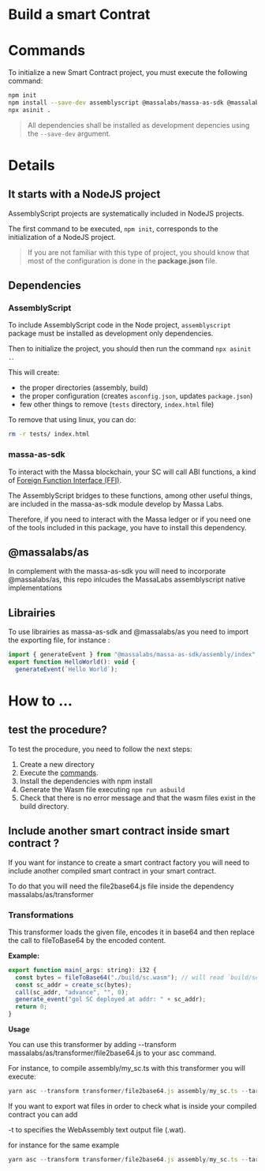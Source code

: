 # Build a smart Contrat

# Commands

To initialize a new Smart Contract project, you must execute the following command:

```bash
npm init
npm install --save-dev assemblyscript @massalabs/massa-as-sdk @massalabs/as https://gitpkg.now.sh/massalabs/as/transformer?591c682ad20b1e6ad82490d705397fe4163365e7
npx asinit .
```

> All dependencies shall be installed as development depencies using the `--save-dev` argument.

# Details

## It starts with a NodeJS project

AssemblyScript projects are systematically included in NodeJS projects.

The first command to be executed, `npm init`, corresponds to the initialization of a NodeJS project.

> If you are not familiar with this type of project, you should know that most of the configuration is done in the **package.json** file.

## Dependencies

### AssemblyScript

To include AssemblyScript code in the Node project, `assemblyscript` package must be installed as development only dependencies.

Then to initialize the project, you should then run the command `npx asinit .`.

This will create:

- the proper directories (assembly, build)
- the proper configuration (creates `asconfig.json`, updates `package.json`)
- few other things to remove (`tests` directory, `index.html` file)

To remove that using linux, you can do:

```bash
rm -r tests/ index.html
```

### massa-as-sdk

To interact with the Massa blockchain, your SC will call ABI functions, a kind of [Foreign Function Interface (FFI)](https://en.wikipedia.org/wiki/Foreign_function_interface).

The AssemblyScript bridges to these functions, among other useful things, are included in the massa-as-sdk module develop by Massa Labs.

Therefore, if you need to interact with the Massa ledger or if you need one of the tools included in this package, you have to install this dependency.

## @massalabs/as

In complement with the massa-as-sdk you will need to incorporate @massalabs/as, this repo inlcudes the MassaLabs assemblyscript native implementations

## Librairies

To use librairies as massa-as-sdk and @massalabs/as you need to import the exporting file, for instance :

```jsx
import { generateEvent } from "@massalabs/massa-as-sdk/assembly/index";
export function HelloWorld(): void {
  generateEvent(`Hello World`);

```

# How to …

## test the procedure?

To test the procedure, you need to follow the next steps:

1. Create a new directory
2. Execute the [commands](https://www.notion.so/SC-Build-a-smart-Contrat-aeaa086fad0847b69debb66bc43c329d).
3. Install the dependencies with npm install
4. Generate the Wasm file executing `npm run asbuild`
5. Check that there is no error message and that the wasm files exist in the build directory.

## Include another smart contract inside smart contract ?

If you want for instance to create a smart contract factory you will need to include another compiled smart contract in your smart contract.

To do that you will need the file2base64.js file inside the dependency massalabs/as/transformer

### Transformations

This transformer loads the given file, encodes it in base64 and then replace the call to fileToBase64 by the encoded content.

**Example:**

```jsx
export function main(_args: string): i32 {
  const bytes = fileToBase64("./build/sc.wasm"); // will read `build/sc.wasm`, will encode it in base64 and then put the result in a string used to initialize `bytes`.
  const sc_addr = create_sc(bytes);
  call(sc_addr, "advance", "", 0);
  generate_event("gol SC deployed at addr: " + sc_addr);
  return 0;
}
```

**Usage**

You can use this transformer by adding --transform massalabs/as/transformer/file2base64.js to your asc command.

For instance, to compile assembly/my_sc.ts with this transformer you will execute:

```jsx
yarn asc --transform transformer/file2base64.js assembly/my_sc.ts --target release --exportRuntime -o build/my_sc.wasm
```

If you want to export wat files in order to check what is inside your compiled contract you can add

-t to specifies the WebAssembly text output file (.wat).

for instance for the same example

```jsx
yarn asc --transform transformer/file2base64.js assembly/my_sc.ts --target release --exportRuntime -o build/my_sc.wasm -t build/my_sc.wat
```

###
